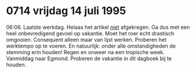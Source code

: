 # 0714 vrijdag 14 juli 1995
06:06. Laatste werkdag. Helaas het artikel <ins>niet</ins> afgekregen. Ga dus met een heel onbevredigend gevoel op vakantie. Moet het roer echt drastisch omgooien. Consequent alleen maar van lijst werken. Proberen het werktempo op te voeren. En natuurlijk: onder alle omstandigheden de stemming erin houden! Regen en onweer na een tropische week. Vanmiddag naar Egmond. Proberen de vakantie in dit dagboek bij te houden. 